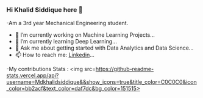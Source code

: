 ### Hi Khalid Siddique here 👋

-Am a 3rd year Mechanical Engineering student.
- 🔭 I’m currently working on Machine Learning Projects...
- 🌱 I’m currently learning Deep Learning...
- 💬 Ask me about getting started with Data Analytics and Data Science...
- 📫 How to reach me: [Linkedin](https://www.linkedin.com/in/md-khalid-siddique/)...

-My contributions Stats : <img src=https://github-readme-stats.vercel.app/api?username=Mdkhalidsiddique&&show_icons=true&title_color=C0C0C0&icon_color=bb2acf&text_color=daf7dc&bg_color=151515>

